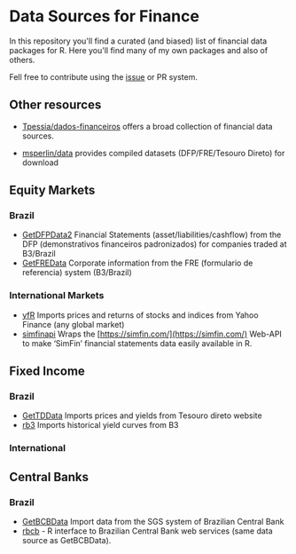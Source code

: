 # Data Sources for Finance

In this repository you'll find a curated (and biased) list of financial data packages for R. Here you'll find many of my own packages and also of others. 

Fell free to contribute using the [issue](/issues) or PR system. 

## Other resources

- [Tpessia/dados-financeiros](https://github.com/Tpessia/dados-financeiros) offers a broad collection of financial data sources.

- [msperlin/data](https://www.msperlin.com/blog/data/) provides compiled datasets (DFP/FRE/Tesouro Direto) for download

## Equity Markets

### Brazil

- [GetDFPData2](https://github.com/msperlin/GetDFPData2) Financial Statements (asset/liabilities/cashflow) from the DFP (demonstrativos financeiros padronizados) for companies traded at B3/Brazil
- [GetFREData](https://github.com/msperlin/GetFREData) Corporate information from the FRE (formulario de referencia) system (B3/Brazil)

### International Markets

- [yfR](https://github.com/msperlin/yfR) Imports prices and returns of stocks and indices from Yahoo Finance (any global market)
- [simfinapi](https://github.com/matthiasgomolka/simfinapi) Wraps the [https://simfin.com/](https://simfin.com/) Web-API to make ‘SimFin’ financial statements data easily available in R. 

## Fixed Income

### Brazil

- [GetTDData](https://github.com/msperlin/GetTDData) Imports prices and yields from Tesouro direto website
- [rb3](https://github.com/wilsonfreitas/rb3) Imports historical yield curves from B3

### International

## Central Banks

### Brazil

- [GetBCBData](https://github.com/msperlin/GetBCBData) Import data from the SGS system of Brazilian Central Bank
- [rbcb](https://github.com/wilsonfreitas/rbcb) - R interface to Brazilian Central Bank web services (same data source as GetBCBData).